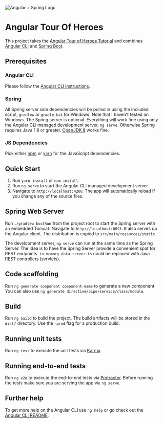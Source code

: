 ![Angular + Spring Logo](src/assets/angular-plus-spring.png)

# Angular Tour Of Heroes

This project takes the [Angular Tour of Heroes Tutorial](https://angular.io/docs/ts/latest/tutorial/) and combines 
[Angular CLI](https://github.com/angular/angular-cli) and [Spring Boot](http://projects.spring.io/spring-boot/).

## Prerequisites

### Angular CLI

Please follow the [Angular CLI instructions](https://github.com/angular/angular-cli#installation).

### Spring

All Spring server side dependencies will be pulled in using the included script, `gradlew` or `gradle.bat` for Windows. 
Note that I haven't tested on Windows. The Spring server is optional. Everything will work fine using only the Angular
CLI managed development server, `ng serve`. Otherwise Spring requires Java 1.8 or greater. [OpenJDK 8](http://openjdk.java.net/projects/jdk8/) 
works fine.

### JS Dependencies

Pick either [npm](https://docs.npmjs.com/cli/install) or [yarn](https://yarnpkg.com/lang/en/docs/install/) for the 
JavaScript dependencies.

## Quick Start

1. Run `yarn install` or `npm install`.
1. Run `ng serve` to start the Angular CLI managed development server.
1. Navigate to `http://localhost:4200`. The app will automatically reload if you change any of the source files.

## Spring Web Server

Run `./gradlew bootRun` from the project root to start the Spring server with an embedded Tomcat. Navigate to 
`http://localhost:8093`. It also serves up the Angular client. The distribution is copied to 
`src/main/resources/static`.

The development server, `ng serve` can run at the same time as the Spring Server. The idea is to have the Spring Server 
provide a convenient spot for REST endpoints. `in-memory-data.server.ts` could be replaced with Java REST controllers 
(servlets).

## Code scaffolding

Run `ng generate component component-name` to generate a new component. You can also use 
`ng generate directive/pipe/service/class/module`.

## Build

Run `ng build` to build the project. The build artifacts will be stored in the `dist/` directory. Use the `-prod` flag 
for a production build.

## Running unit tests

Run `ng test` to execute the unit tests via [Karma](https://karma-runner.github.io).

## Running end-to-end tests

Run `ng e2e` to execute the end-to-end tests via [Protractor](http://www.protractortest.org/).
Before running the tests make sure you are serving the app via `ng serve`.

## Further help

To get more help on the Angular CLI use `ng help` or go check out the 
[Angular CLI README](https://github.com/angular/angular-cli/blob/master/README.md).

